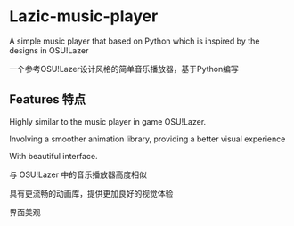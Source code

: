 # Lazic-music-player
A simple music player that based on Python which is inspired by the designs in OSU!Lazer

一个参考OSU!Lazer设计风格的简单音乐播放器，基于Python编写

## Features 特点
Highly similar to the music player in game OSU!Lazer.

Involving a smoother animation library, providing a better visual experience

With beautiful interface.


与 OSU!Lazer 中的音乐播放器高度相似

具有更流畅的动画库，提供更加良好的视觉体验

界面美观
